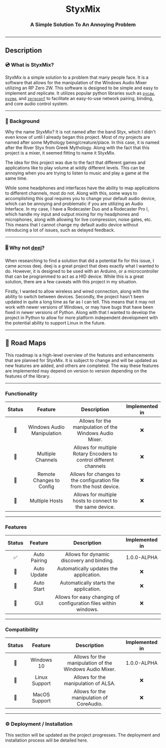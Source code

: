 # <h1 align="center">StyxMix</h1>
<h3 align="center">A Simple Solution To An Annoying Problem</h3>
<p align="center">
<img src="">
</p>

---
## Description

### :cd: What is StyxMix?
StyxMix is a simple solution to a problem that many people face. It is a software that allows for the manipulation of 
the Windows Audio Mixer utilizing an RP Zero 2W. This software is designed to be simple and easy to implement and 
replicate. It utilizes popular python libraries such as [`pycaw`](https://github.com/AndreMiras/pycaw), 
[`pyzmq`](https://github.com/zeromq/pyzmq), and [`zeroconf`](https://github.com/wmcbrine/pyzeroconf) to facilitate an
easy-to-use network pairing, binding, and core audio control system. 

---
### :floppy_disk: Background
Why the name StyxMix? It is not named after the band Styx, which I didn't even know of until I already began this project.
Most of my projects are named after some Mythology being/creature/place. In this case, it is named after the River Styx
from Greek Mythology. Along with the fact that this project is a mixer, it seemed fitting to name it StyxMix.

The idea for this project was due to the fact that different games and applications like to play volume at wildly
different levels. This can be annoying when you are trying to listen to music and play a game at the same time. 

While some headphones and interfaces have the ability to map applications to different channels, most do not. Along with
this, some ways to accomplishing this goal requires you to change your default audio device, which can be annoying
and problematic if you are utilizing an Audio Interface. In my case, I have a Rodecaster Duo and a Rodecaster Pro I,
which handle my input and output mixing for my headphones and microphones, along with allowing for live compression, 
noise gates, etc. This means that I cannot change my default audio device without introducing a lot of issues, such as
delayed feedback.

---
### :level_slider: Why not [deej](https://github.com/omriharel/deej)?
When researching to find a solution that did a potential fix for this issue, I came across deej. deej is a great project
that does exactly what I wanted to do. However, it is designed to be used with an Arduino, or a microcontroller that can
be programmed to act as a HID device. While this is a great solution, there are a few caveats with this project in my
situation. 

Firstly, I wanted to allow wireless and wired connection, along with the ability to switch between devices. Secondly, 
the project hasn't been updated in quite a long time as far as I can tell. This means that it may not work with
newer versions of Windows, or may have bugs that have been fixed in newer versions of Python. Along with that I wanted 
to develop the project in Python to allow for more platform independent development with the potential ability to support 
Linux in the future.

---
## :calendar: Road Maps
This roadmap is a high-level overview of the features and enhancements that are planned for StyxMix. It is subject to 
change and will be updated as new features are added, and others are completed. The way these features are implemented 
may depend on version to version depending on the features of the library.

---
### Functionality
|   Status   |          Feature           |                            Description                             | Implemented in |
|:----------:|:--------------------------:|:------------------------------------------------------------------:|:--------------:|
| :pushpin:  | Windows Audio Manipulation |      Allows for the manipulation of the Windows Audio Mixer.       |      :x:       |
| :calendar: |     Multiple Channels      | Allows for multiple Rotary Encoders to control different channels  |      :x:       |
| :calendar: |  Remote Changes to Config  | Allows for changes to the configuration file from the host device. |      :x:       |
| :calendar: |       Multiple Hosts       |      Allows for multiple hosts to connect to the same device.      |      :x:       |

---
### Features
|       Status       |   Feature    |                           Description                           | Implemented in |
|:------------------:|:------------:|:---------------------------------------------------------------:|:--------------:|
| :white_check_mark: | Auto Pairing |            Allows for dynamic discovery and binding.            |  1.0.0-ALPHA   |
|     :calendar:     | Auto Update  |             Automatically updates the application.              |      :x:       |
|     :calendar:     |  Auto Start  |              Automatically starts the application.              |      :x:       |
|     :calendar:     |     GUI      | Allows for easy changing of configuration files within windows. |      :x:       |

---
### Compatibility
|   Status   |    Feature    |                       Description                       | Implemented in |
|:----------:|:-------------:|:-------------------------------------------------------:|:--------------:|
| :pushpin:  |  Windows 10   | Allows for the manipulation of the Windows Audio Mixer. |  1.0.0-ALPHA   |
| :calendar: | Linux Support |          Allows for the manipulation of ALSA.           |      :x:       |
| :calendar: | MacOS Support |        Allows for the manipulation of CoreAudio.        |      :x:       |

---
### :gear: Deployment / Installation
This section will be updated as the project progresses. The deployment and installation process will be detailed here.